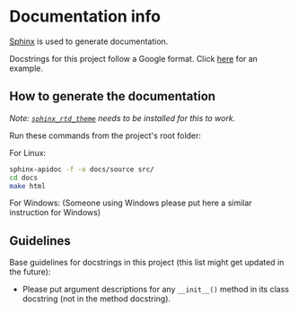 # Documentation info

[Sphinx](https://www.sphinx-doc.org/en/master/usage/installation.html) 
is used to generate documentation.

Docstrings for this project follow a Google format. Click 
[here](https://sphinxcontrib-napoleon.readthedocs.io/en/latest/example_google.html)
for an example.

## How to generate the documentation

*Note: [`sphinx_rtd_theme`](https://github.com/readthedocs/sphinx_rtd_theme) 
needs to be installed for this to work.*

Run these commands from the project's root folder:

For Linux:
```bash
sphinx-apidoc -f -o docs/source src/
cd docs
make html
```

For Windows:
(Someone using Windows please put here a similar instruction for Windows)

## Guidelines

Base guidelines for docstrings in this project (this list might get updated 
in the future):

- Please put argument descriptions for any `__init__()` method in its class docstring 
(not in the method docstring).
